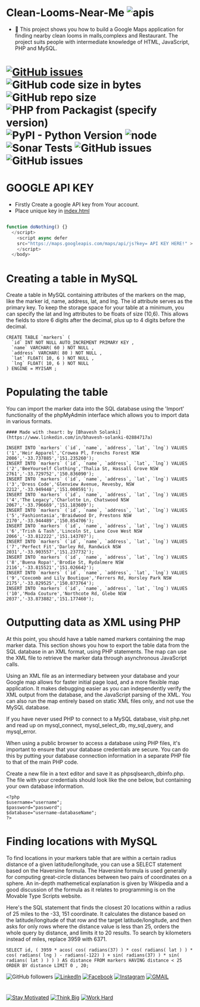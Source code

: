# Clean-Looms-Near-Me ![apis](https://img.shields.io/badge/GOOGLE-Maps%20API-orange)
- 🚩 This project shows you how to build a Google Maps application for finding nearby clean looms in malls,complexs and Restaurant. The project suits people with intermediate knowledge of HTML, JavaScript, PHP and MySQL.
# [![GitHub issues](https://img.shields.io/github/issues/bhavesh2699/clean-looms-near-me)](https://github.com/bhavesh2699/clean-looms-near-me/issues) ![GitHub code size in bytes](https://img.shields.io/github/languages/code-size/bhavesh2699/clean-looms-near-me) ![GitHub repo size](https://img.shields.io/github/repo-size/bhavesh2699/clean-looms-near-me)  ![PHP from Packagist (specify version)](https://img.shields.io/packagist/php-v/symfony/symfony/v2.8.0) ![PyPI - Python Version](https://img.shields.io/pypi/pyversions/Django) ![node](https://img.shields.io/node/v/passport?label=flask) ![Sonar Tests](https://img.shields.io/sonar/tests/org.ow2.petals:petals-se-ase?compact_message&failed_label=failed&passed_label=passed&server=http%3A%2F%2Fsonar.petalslink.com&skipped_label=skipped&sonarVersion=4.2) ![GitHub issues](https://img.shields.io/badge/DATABASE-MYSQL-red) ![GitHub issues](https://img.shields.io/badge/SERVER-XAMPP-brightgreen)

# GOOGLE API KEY
- Firstly Create a google API key from Your account.
- Place unique key in [index.html](https://github.com/bhavesh2699/clean-looms-near-me/blob/master/index.html)
```javascript

function doNothing() {}
  </script>
    <script async defer
    src="https://maps.googleapis.com/maps/api/js?key= API KEY HERE!" >
    </script>
  </body>
```
# Creating a table in MySQL
Create a table in MySQL containing attributes of the markers on the map, like the marker id, name, address, lat, and lng. The id attribute serves as the primary key.
To keep the storage space for your table at a minimum, you can specify the lat and lng attributes to be floats of size (10,6). This allows the fields to store 6 digits after the decimal, plus up to 4 digits before the decimal.
```mysql
CREATE TABLE `markers` (
  `id` INT NOT NULL AUTO_INCREMENT PRIMARY KEY ,
  `name` VARCHAR( 60 ) NOT NULL ,
  `address` VARCHAR( 80 ) NOT NULL ,
  `lat` FLOAT( 10, 6 ) NOT NULL ,
  `lng` FLOAT( 10, 6 ) NOT NULL
) ENGINE = MYISAM ;
```
# Populating the table
You can import the marker data into the SQL database using the 'Import' functionality of the phpMyAdmin interface which allows you to import data in various formats.
```
#### Made with :heart: by [Bhavesh Solanki](https://www.linkedin.com/in/bhavesh-solanki-02884717a)

INSERT INTO `markers` (`id`, `name`, `address`, `lat`, `lng`) VALUES ('1','Heir Apparel','Crowea Pl, Frenchs Forest NSW 2086','-33.737885','151.235260');
INSERT INTO `markers` (`id`, `name`, `address`, `lat`, `lng`) VALUES ('2','BeeYourself Clothing','Thalia St, Hassall Grove NSW 2761','-33.729752','150.836090');
INSERT INTO `markers` (`id`, `name`, `address`, `lat`, `lng`) VALUES ('3','Dress Code','Glenview Avenue, Revesby, NSW 2212','-33.949448','151.008591');
INSERT INTO `markers` (`id`, `name`, `address`, `lat`, `lng`) VALUES ('4','The Legacy','Charlotte Ln, Chatswood NSW 2067','-33.796669','151.183609');
INSERT INTO `markers` (`id`, `name`, `address`, `lat`, `lng`) VALUES ('5','Fashiontasia','Braidwood Dr, Prestons NSW 2170','-33.944489','150.854706');
INSERT INTO `markers` (`id`, `name`, `address`, `lat`, `lng`) VALUES ('6','Trish & Tash','Lincoln St, Lane Cove West NSW 2066','-33.812222','151.143707');
INSERT INTO `markers` (`id`, `name`, `address`, `lat`, `lng`) VALUES ('7','Perfect Fit','Darley Rd, Randwick NSW 2031','-33.903557','151.237732');
INSERT INTO `markers` (`id`, `name`, `address`, `lat`, `lng`) VALUES ('8','Buena Ropa!','Brodie St, Rydalmere NSW 2116','-33.815521','151.026642');
INSERT INTO `markers` (`id`, `name`, `address`, `lat`, `lng`) VALUES ('9','Coxcomb and Lily Boutique','Ferrers Rd, Horsley Park NSW 2175','-33.829525','150.873764');
INSERT INTO `markers` (`id`, `name`, `address`, `lat`, `lng`) VALUES ('10','Moda Couture','Northcote Rd, Glebe NSW 2037','-33.873882','151.177460');
```
# Outputting data as XML using PHP
At this point, you should have a table named markers containing the map marker data. This section shows you how to export the table data from the SQL database in an XML format, using PHP statements. The map can use the XML file to retrieve the marker data through asynchronous JavaScript calls.

Using an XML file as an intermediary between your database and your Google map allows for faster initial page load, and a more flexible map application. It makes debugging easier as you can independently verify the XML output from the database, and the JavaScript parsing of the XML. You can also run the map entirely based on static XML files only, and not use the MySQL database.

If you have never used PHP to connect to a MySQL database, visit php.net and read up on mysql_connect, mysql_select_db, my_sql_query, and mysql_error.

When using a public browser to access a database using PHP files, it's important to ensure that your database credentials are secure. You can do this by putting your database connection information in a separate PHP file to that of the main PHP code.

Create a new file in a text editor and save it as phpsqlsearch_dbinfo.php. The file with your credentials should look like the one below, but containing your own database information.
```
<?php
$username="username";
$password="password";
$database="username-databaseName";
?>
```
# Finding locations with MySQL
To find locations in your markers table that are within a certain radius distance of a given latitude/longitude, you can use a SELECT statement based on the Haversine formula. The Haversine formula is used generally for computing great-circle distances between two pairs of coordinates on a sphere. An in-depth mathemetical explanation is given by Wikipedia and a good discussion of the formula as it relates to programming is on the Movable Type Scripts website.

Here's the SQL statement that finds the closest 20 locations within a radius of 25 miles to the -33, 151 coordinate. It calculates the distance based on the latitude/longitude of that row and the target latitude/longitude, and then asks for only rows where the distance value is less than 25, orders the whole query by distance, and limits it to 20 results. To search by kilometers instead of miles, replace 3959 with 6371.

```
SELECT id, ( 3959 * acos( cos( radians(37) ) * cos( radians( lat ) ) * cos( radians( lng ) - radians(-122) ) + sin( radians(37) ) * sin( radians( lat ) ) ) ) AS distance FROM markers HAVING distance < 25 ORDER BY distance LIMIT 0 , 20;
```

![GitHub followers](https://img.shields.io/github/followers/bhavesh2699?style=social)  [![LinkedIn](https://img.shields.io/static/v1.svg?label=connect&message=@bhavesh2699&color=success&logo=linkedin&style=flat&logoColor=white&colorA=blue)](https://www.linkedin.com/in/bhavesh-solanki-02884717a) [![Facebook](https://img.shields.io/static/v1.svg?label=follow&message=@bhavesh.solanki&color=9cf&logo=facebook&style=flat&logoColor=white&colorA=informational)](https://www.facebook.com/bhavesh.solanki.3781995) [![Instagram](https://img.shields.io/static/v1.svg?label=follow&message=@bhavesh26.dj&color=grey&logo=instagram&style=flat&logoColor=white&colorA=critical)](https://www.instagram.com/bhavesh26.dj/)  [![GMAIL](https://img.shields.io/static/v1.svg?label=send&message=bs1852985@gmail.com&color=red&logo=gmail&style=social)](https://www.github.com/bhavesh2699)
#
[![Stay Motivated](https://img.shields.io/badge/Stay-Motivated-teal.svg?style=for-the-badge)](https://github.com/bhavesh2699) [![Think Big](https://img.shields.io/badge/Think-Big-orange.svg?style=for-the-badge)](https://github.com/bhavesh2699) [![Work Hard](https://img.shields.io/badge/Work-Hard-blue.svg?style=for-the-badge)](https://github.com/bhavesh2699) 

